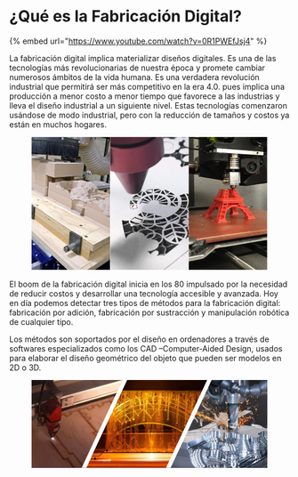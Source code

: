 # ¿Qué es la Fabricación Digital?

{% embed url="https://www.youtube.com/watch?v=0R1PWEfJsj4" %}

La fabricación digital implica materializar diseños digitales. Es una de las tecnologías más revolucionarias de nuestra época y promete cambiar numerosos ámbitos de la vida humana. Es una verdadera revolución industrial que permitirá ser más competitivo en la era 4.0. pues implica una producción a menor costo a menor tiempo que favorece a las industrias y lleva el diseño industrial a un siguiente nivel. Estas tecnologías comenzaron usándose de modo industrial, pero con la reducción de tamaños y costos ya están en muchos hogares.

<figure><img src="../.gitbook/assets/image (79).png" alt=""><figcaption></figcaption></figure>

El boom de la fabricación digital inicia en los 80 impulsado por la necesidad de reducir costos y desarrollar una tecnología accesible y avanzada. Hoy en día podemos detectar tres tipos de métodos para la fabricación digital: fabricación por adición, fabricación por sustracción y manipulación robótica de cualquier tipo.

Los métodos son soportados por el diseño en ordenadores a través de softwares especializados como los CAD –Computer-Aided Design, usados para elaborar el diseño geométrico del objeto que pueden ser modelos en 2D o 3D.

<figure><img src="../.gitbook/assets/image (11).png" alt=""><figcaption></figcaption></figure>
